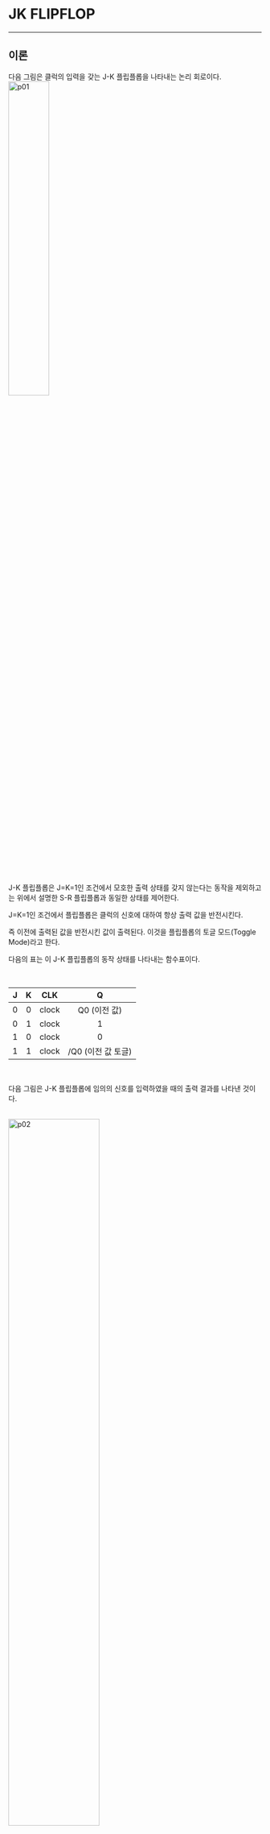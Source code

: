 # JK FLIPFLOP
---
## 이론

다음 그림은 클럭의 입력을 갖는 J-K 플립플롭을 나타내는 논리 회로이다.
<br>
<img src="./pds/jk01.png" alt="p01" style="width: 40%;"><br>
<br>


J-K 플립플롭은 J=K=1인 조건에서 모호한 출력 상태를 갖지 않는다는 동작을 제외하고는 위에서 설명한 S-R 플립플롭과 동일한 상태를 제어한다. 

J=K=1인 조건에서 플립플롭은 클럭의 신호에 대하여 항상 출력 값을 반전시킨다. 

즉 이전에 출력된 값을 반전시킨 값이 출력된다. 이것을 플립플롭의 토글 모드(Toggle Mode)라고 한다. 


다음의 표는 이 J-K 플립플롭의 동작 상태를 나타내는 함수표이다.

<br>

|J|K|CLK|Q|
|:---:|:---:|:---:|:---:|
|0|0|clock|Q0 (이전 값)|
|0|1|clock|1|
|1|0|clock|0|
|1|1|clock|/Q0 (이전 값 토글)|


<br>

다음 그림은 J-K 플립플롭에 임의의 신호를 입력하였을 때의 출력 결과를 나타낸 것이다.

<br>
<img src="./pds/jk02.png" alt="p02" style="width: 60%;"><br>
<br>


---
## **실습 목표 **

다음의 회로를 설계하여 실험해 보자.

<br>

<img src="./pds/jk03.png" alt="p03" style="width: 80%;">


<br>

이 회로의 동작 진리표은 다음과 같다. 

|J|K|CP|Q|
|:---:|:---:|:---:|:---:|
|0|0|clock|Q0 (이전 값)|
|0|1|clock|1|
|1|0|clock|0|
|1|1|clock|/Q0 (이전 값 토글)|


<br>

SACT 장비에서 확인하기 위하여 연결된 장치는 다음과 같다. 

|J|K|CP|Q|
|:---:|:---:|:---:|:---:|
|SW7|SW6|SW5|LED7|


<br>
<img src="./pds/sact-jk.png" alt="sact-jk" style="width: 60%;">

<br>



### **설계**

1. 실험을 위해 프로젝트 파일 <a href="./pds/JK_FF.zip" download>JK_FF.zip</a>을 준비한다. 
<br>

2. 다운로드된 프로젝트의 압축 파일을 d:\work 이동시킨 후, 압축을 푼다.

3. Quartus II를 실행키고, File> Open Project 메뉴를 선택한다. 

<br>

4. 위에서 압축을 푼 위치인, d:\work\JK_FF 폴더로 이동 후,JK_FF 프로젝트를 OPEN한다. 

<br>

5. File > Open 메뉴를 선택하여 JK_FF.bdf 파일을 불러오거나, 프로젝트 왼쪽의 JK_FF 부분을 마우스로 더블 클릭한다. 

<br>

6. 아래 그림과 같이 미완성된 도면이 보이는데, 실습 목표에서 설명한 도면으로 완성시키자. 

<img src="./pds/jk05.png" alt="p05" style="width: 80%;"><br>

<img src="./pds/jk03.png" alt="p01" style="width: 80%;"><br>

7. jkff 심볼을 블러오고, wire로 심볼을 연결시켜 회로를 완성시킨다.  

<img src="./pds/jk06.png" alt="p08" style="width: 80%;"><br>

<br>


### **컴파일**


8. File > Save 메뉴를 선택하여 저장하고, Processing > Start Compilation 메뉴를 선택하여 컴파일을 진행한다. 

이 컴파일 과정은 설계한 논리 회로에 오류가 없는 지를 검증하고, 프로그래밍 파일과 시뮬레이션 파일을 만드는 과정이다. 

<br><br>


### **시뮬레이션**

9. 컴파일 완료 후, File > Open 메뉴를 선택하고, 나타나는 Open File 창에서 오른쪽 아래 부분의 File Type을 All File(*.*)로 변경한 후, Wavefjkm.vwf 파일을 선택한다. 

10. 아래 그림과 같이 Wavefjkm 창에서, Simulation > Run Functiona Simulation 메뉴를 선택하여 Functional Simulation을 진행하여, 결과를 확인한다. 

<img src="./pds/ex10.png" alt="p11" style="width: 70%;"><br>

<img src="./pds/jk08.png" alt="p10" style="width: 80%;"><br>
<br>

### **하드웨어 동작 확인**

11. SACT 장비를 준비한다. USB 케이블과 파워 케이블을 연결하고, 전원 스위치를 눌러 장비에 전원을 인가시킨다. 

12. Quartus 소프트웨어에서 Tool > Programmer 메뉴를 선택한다.

13. Programmer창의 Hardware Setup이 USB Blaster가 연결되어 있는지 확인하고, Start 버튼을 눌러 프로그래밍 하고 장비에서 동작을 확인한다. 

<br>

14. 버튼 스위치를 동작시키고, 출력 결과를 LED에서 확인해 보자. 

SACT 장비에서 확인하기 위하여 연결된 장치는 다음과 같다. 

|J|K|CP|Q|
|:---:|:---:|:---:|:---:|
|SW7|SW6|SW5|LED7|


<br>
<img src="./pds/sact-jk.png" alt="sact-jk" style="width: 60%;">


<br>

